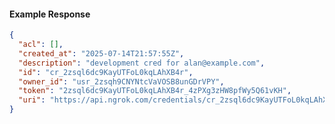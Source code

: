 <!-- Code generated for API Clients. DO NOT EDIT. -->

#### Example Response

```json
{
  "acl": [],
  "created_at": "2025-07-14T21:57:55Z",
  "description": "development cred for alan@example.com",
  "id": "cr_2zsql6dc9KayUTFoL0kqLAhXB4r",
  "owner_id": "usr_2zsqh9CNYNtcVaVOSB8unGDrVPY",
  "token": "2zsql6dc9KayUTFoL0kqLAhXB4r_4zPXg3zHW8pfWy5Q61vKH",
  "uri": "https://api.ngrok.com/credentials/cr_2zsql6dc9KayUTFoL0kqLAhXB4r"
}
```
